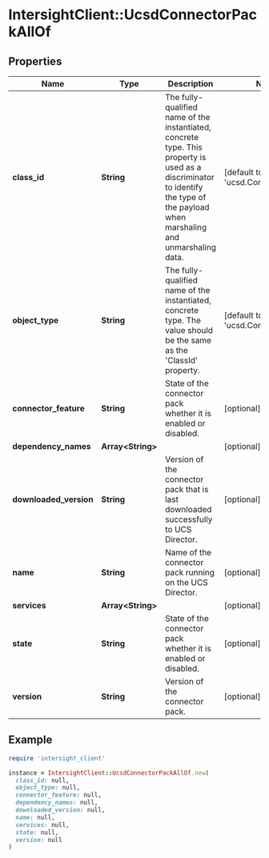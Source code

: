# IntersightClient::UcsdConnectorPackAllOf

## Properties

| Name | Type | Description | Notes |
| ---- | ---- | ----------- | ----- |
| **class_id** | **String** | The fully-qualified name of the instantiated, concrete type. This property is used as a discriminator to identify the type of the payload when marshaling and unmarshaling data. | [default to &#39;ucsd.ConnectorPack&#39;] |
| **object_type** | **String** | The fully-qualified name of the instantiated, concrete type. The value should be the same as the &#39;ClassId&#39; property. | [default to &#39;ucsd.ConnectorPack&#39;] |
| **connector_feature** | **String** | State of the connector pack whether it is enabled or disabled. | [optional][readonly] |
| **dependency_names** | **Array&lt;String&gt;** |  | [optional] |
| **downloaded_version** | **String** | Version of the connector pack that is last downloaded successfully to UCS Director. | [optional][readonly] |
| **name** | **String** | Name of the connector pack running on the UCS Director. | [optional][readonly] |
| **services** | **Array&lt;String&gt;** |  | [optional] |
| **state** | **String** | State of the connector pack whether it is enabled or disabled. | [optional][readonly] |
| **version** | **String** | Version of the connector pack. | [optional][readonly] |

## Example

```ruby
require 'intersight_client'

instance = IntersightClient::UcsdConnectorPackAllOf.new(
  class_id: null,
  object_type: null,
  connector_feature: null,
  dependency_names: null,
  downloaded_version: null,
  name: null,
  services: null,
  state: null,
  version: null
)
```

